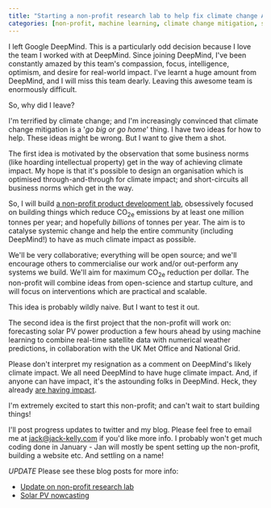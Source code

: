 ```yaml
---
title: "Starting a non-profit research lab to help fix climate change ASAP"
categories: [non-profit, machine learning, climate change mitigation, software engineering]
---
```


I left Google DeepMind.  This is a particularly odd decision because I love the team I worked with at DeepMind.  Since joining DeepMind, I've been constantly amazed by this team's compassion, focus, intelligence, optimism, and desire for real-world impact.  I've learnt a huge amount from DeepMind, and I will miss this team dearly.  Leaving this awesome team is enormously difficult.

So, why did I leave?

I'm terrified by climate change; and I'm increasingly convinced that climate change mitigation is a '_go big or go home_' thing.  I have two ideas for how to help.  These ideas might be wrong.  But I want to give them a shot.

The first idea is motivated by the observation that some business norms (like hoarding intellectual property) get in the way of achieving climate impact.  My hope is that it's possible to design an organisation which is optimised through-and-through for climate impact; and short-circuits all business norms which get in the way.

So, I will build [a non-profit product development lab](https://docs.google.com/document/d/1sfBJ48_hxSEH-XFrwmH0leS4rSsrBKgwzfoeoqGRPfg/edit?usp=sharing), obsessively focused on building things which reduce CO<sub>2e</sub> emissions by at least one million tonnes per year; and hopefully _billions_ of tonnes per year.  The aim is to catalyse systemic change and help the entire community (including DeepMind!) to have as much climate impact as possible.

We'll be very collaborative; everything will be open source; and we'll encourage others to commercialise our work and/or out-perform any systems we build.  We'll aim for maximum CO<sub>2e</sub> reduction per dollar.  The non-profit will combine ideas from open-science and startup culture, and will focus on interventions which are practical and scalable.

This idea is probably wildly naive.  But I want to test it out.

The second idea is the first project that the non-profit will work on: forecasting solar PV power production a few hours ahead by using machine learning to combine real-time satellite data with numerical weather predictions, in collaboration with the UK Met Office and National Grid.

Please don't interpret my resignation as a comment on DeepMind's likely climate impact.  We all need DeepMind to have huge climate impact.  And, if anyone can have impact, it's the astounding folks in DeepMind.  Heck, they already [are having impact](https://deepmind.com/blog/safety-first-ai-autonomous-data-centre-cooling-and-industrial-control/).

I'm extremely excited to start this non-profit; and can't wait to start building things!

I'll post progress updates to twitter and my blog.  Please feel free to email me at jack@jack-kelly.com if you'd like more info.  I probably won't get much coding done in January - Jan will mostly be spent setting up the non-profit, building a website etc.  And settling on a name!

*UPDATE*
Please see these blog posts for more info:
* [Update on non-profit research lab](/blog/2019-01-09-update)
* [Solar PV nowcasting](/blog/2019-01-09-solar-pv-nowcasting)
